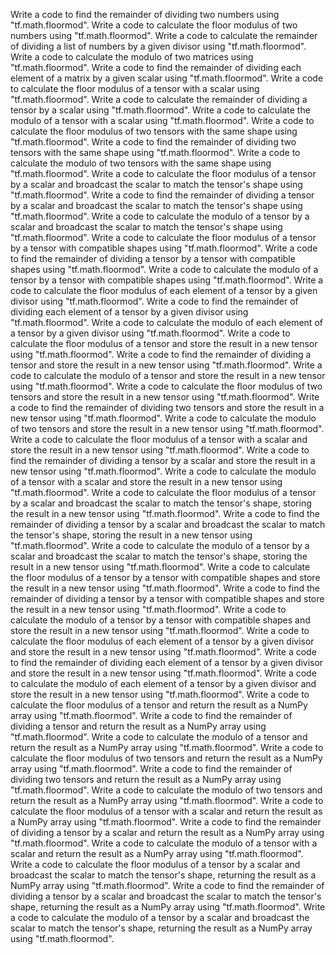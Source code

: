 Write a code to find the remainder of dividing two numbers using "tf.math.floormod".
Write a code to calculate the floor modulus of two numbers using "tf.math.floormod".
Write a code to calculate the remainder of dividing a list of numbers by a given divisor using "tf.math.floormod".
Write a code to calculate the modulo of two matrices using "tf.math.floormod".
Write a code to find the remainder of dividing each element of a matrix by a given scalar using "tf.math.floormod".
Write a code to calculate the floor modulus of a tensor with a scalar using "tf.math.floormod".
Write a code to calculate the remainder of dividing a tensor by a scalar using "tf.math.floormod".
Write a code to calculate the modulo of a tensor with a scalar using "tf.math.floormod".
Write a code to calculate the floor modulus of two tensors with the same shape using "tf.math.floormod".
Write a code to find the remainder of dividing two tensors with the same shape using "tf.math.floormod".
Write a code to calculate the modulo of two tensors with the same shape using "tf.math.floormod".
Write a code to calculate the floor modulus of a tensor by a scalar and broadcast the scalar to match the tensor's shape using "tf.math.floormod".
Write a code to find the remainder of dividing a tensor by a scalar and broadcast the scalar to match the tensor's shape using "tf.math.floormod".
Write a code to calculate the modulo of a tensor by a scalar and broadcast the scalar to match the tensor's shape using "tf.math.floormod".
Write a code to calculate the floor modulus of a tensor by a tensor with compatible shapes using "tf.math.floormod".
Write a code to find the remainder of dividing a tensor by a tensor with compatible shapes using "tf.math.floormod".
Write a code to calculate the modulo of a tensor by a tensor with compatible shapes using "tf.math.floormod".
Write a code to calculate the floor modulus of each element of a tensor by a given divisor using "tf.math.floormod".
Write a code to find the remainder of dividing each element of a tensor by a given divisor using "tf.math.floormod".
Write a code to calculate the modulo of each element of a tensor by a given divisor using "tf.math.floormod".
Write a code to calculate the floor modulus of a tensor and store the result in a new tensor using "tf.math.floormod".
Write a code to find the remainder of dividing a tensor and store the result in a new tensor using "tf.math.floormod".
Write a code to calculate the modulo of a tensor and store the result in a new tensor using "tf.math.floormod".
Write a code to calculate the floor modulus of two tensors and store the result in a new tensor using "tf.math.floormod".
Write a code to find the remainder of dividing two tensors and store the result in a new tensor using "tf.math.floormod".
Write a code to calculate the modulo of two tensors and store the result in a new tensor using "tf.math.floormod".
Write a code to calculate the floor modulus of a tensor with a scalar and store the result in a new tensor using "tf.math.floormod".
Write a code to find the remainder of dividing a tensor by a scalar and store the result in a new tensor using "tf.math.floormod".
Write a code to calculate the modulo of a tensor with a scalar and store the result in a new tensor using "tf.math.floormod".
Write a code to calculate the floor modulus of a tensor by a scalar and broadcast the scalar to match the tensor's shape, storing the result in a new tensor using "tf.math.floormod".
Write a code to find the remainder of dividing a tensor by a scalar and broadcast the scalar to match the tensor's shape, storing the result in a new tensor using "tf.math.floormod".
Write a code to calculate the modulo of a tensor by a scalar and broadcast the scalar to match the tensor's shape, storing the result in a new tensor using "tf.math.floormod".
Write a code to calculate the floor modulus of a tensor by a tensor with compatible shapes and store the result in a new tensor using "tf.math.floormod".
Write a code to find the remainder of dividing a tensor by a tensor with compatible shapes and store the result in a new tensor using "tf.math.floormod".
Write a code to calculate the modulo of a tensor by a tensor with compatible shapes and store the result in a new tensor using "tf.math.floormod".
Write a code to calculate the floor modulus of each element of a tensor by a given divisor and store the result in a new tensor using "tf.math.floormod".
Write a code to find the remainder of dividing each element of a tensor by a given divisor and store the result in a new tensor using "tf.math.floormod".
Write a code to calculate the modulo of each element of a tensor by a given divisor and store the result in a new tensor using "tf.math.floormod".
Write a code to calculate the floor modulus of a tensor and return the result as a NumPy array using "tf.math.floormod".
Write a code to find the remainder of dividing a tensor and return the result as a NumPy array using "tf.math.floormod".
Write a code to calculate the modulo of a tensor and return the result as a NumPy array using "tf.math.floormod".
Write a code to calculate the floor modulus of two tensors and return the result as a NumPy array using "tf.math.floormod".
Write a code to find the remainder of dividing two tensors and return the result as a NumPy array using "tf.math.floormod".
Write a code to calculate the modulo of two tensors and return the result as a NumPy array using "tf.math.floormod".
Write a code to calculate the floor modulus of a tensor with a scalar and return the result as a NumPy array using "tf.math.floormod".
Write a code to find the remainder of dividing a tensor by a scalar and return the result as a NumPy array using "tf.math.floormod".
Write a code to calculate the modulo of a tensor with a scalar and return the result as a NumPy array using "tf.math.floormod".
Write a code to calculate the floor modulus of a tensor by a scalar and broadcast the scalar to match the tensor's shape, returning the result as a NumPy array using "tf.math.floormod".
Write a code to find the remainder of dividing a tensor by a scalar and broadcast the scalar to match the tensor's shape, returning the result as a NumPy array using "tf.math.floormod".
Write a code to calculate the modulo of a tensor by a scalar and broadcast the scalar to match the tensor's shape, returning the result as a NumPy array using "tf.math.floormod".